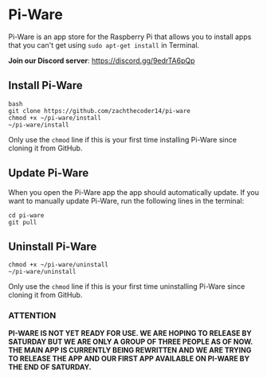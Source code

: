 # Pi-Ware
Pi-Ware is an app store for the Raspberry Pi that allows you to install apps that you can't get using `sudo apt-get install` in Terminal.

**Join our Discord server**: https://discord.gg/9edrTA6pQp

## Install Pi-Ware
```
bash
git clone https://github.com/zachthecoder14/pi-ware
chmod +x ~/pi-ware/install
~/pi-ware/install
```
Only use the `chmod` line if this is your first time installing Pi-Ware since cloning it from GitHub.

## Update Pi-Ware
When you open the Pi-Ware app the app should automatically update. If you want to manually update Pi-Ware, run the following lines in the terminal:
```
cd pi-ware
git pull
```

## Uninstall Pi-Ware
```
chmod +x ~/pi-ware/uninstall
~/pi-ware/uninstall
```
Only use the `chmod` line if this is your first time uninstalling Pi-Ware since cloning it from GitHub.

### ATTENTION
**PI-WARE IS NOT YET READY FOR USE. WE ARE HOPING TO RELEASE BY SATURDAY BUT WE ARE ONLY A GROUP OF THREE PEOPLE AS OF NOW. THE MAIN APP IS CURRENTLY BEING REWRITTEN AND WE ARE TRYING TO RELEASE THE APP AND OUR FIRST APP AVAILABLE ON PI-WARE BY THE END OF SATURDAY.**

